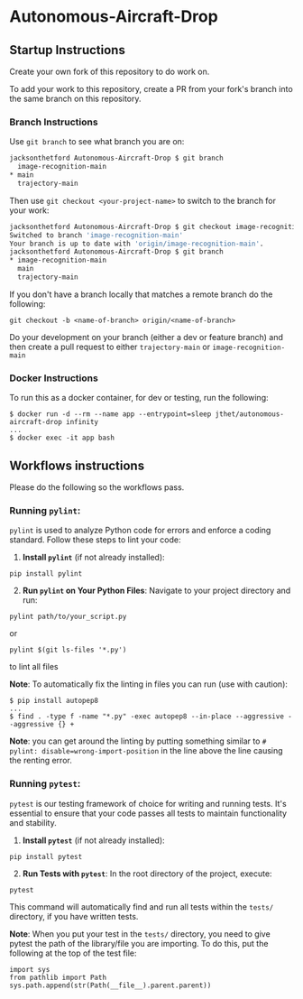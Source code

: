 # Autonomous-Aircraft-Drop

## Startup Instructions

Create your own fork of this repository to do work on. 

To add your work to this repository, create a PR from your fork's branch into the same branch on this repository.

### Branch Instructions

Use `git branch` to see what branch you are on:
```sh
jacksonthetford Autonomous-Aircraft-Drop $ git branch
  image-recognition-main
* main
  trajectory-main
```

Then use `git checkout <your-project-name>` to switch to the branch for your work:

``` sh
jacksonthetford Autonomous-Aircraft-Drop $ git checkout image-recognition-main
Switched to branch 'image-recognition-main'
Your branch is up to date with 'origin/image-recognition-main'.
jacksonthetford Autonomous-Aircraft-Drop $ git branch
* image-recognition-main
  main
  trajectory-main
```

If you don't have a branch locally that matches a remote branch do the following:

`git checkout -b <name-of-branch> origin/<name-of-branch>`

Do your development on your branch (either a dev or feature branch) and then create a pull request to either `trajectory-main` or `image-recognition-main`


### Docker Instructions

To run this as a docker container, for dev or testing, run the following:

```
$ docker run -d --rm --name app --entrypoint=sleep jthet/autonomous-aircraft-drop infinity
...
$ docker exec -it app bash
```

## Workflows instructions

Please do the following so the workflows pass.

### Running `pylint`:

`pylint` is used to analyze Python code for errors and enforce a coding standard. Follow these steps to lint your code:

1. **Install `pylint`** (if not already installed):

```
pip install pylint
```

2. **Run `pylint` on Your Python Files**:
Navigate to your project directory and run:

```
pylint path/to/your_script.py
```
or 

```
pylint $(git ls-files '*.py')
```
to lint all files

**Note**: To automatically fix the linting in files you can run (use with caution):

```
$ pip install autopep8
...
$ find . -type f -name "*.py" -exec autopep8 --in-place --aggressive --aggressive {} +
```


**Note**: you can get around the linting by putting something similar to `# pylint: disable=wrong-import-position` in the line above the line causing the renting error. 


### Running `pytest`:

`pytest` is our testing framework of choice for writing and running tests. It's essential to ensure that your code passes all tests to maintain functionality and stability.

1. **Install `pytest`** (if not already installed):

```
pip install pytest
```

2. **Run Tests with `pytest`**:
In the root directory of the project, execute:

```
pytest
```
This command will automatically find and run all tests within the `tests/` directory, if you have written tests.

**Note**: When you put your test in the `tests/` directory, you need to give pytest the path of the library/file you are importing. To do this, put the following at the top of the test file:

```
import sys
from pathlib import Path
sys.path.append(str(Path(__file__).parent.parent))
```









